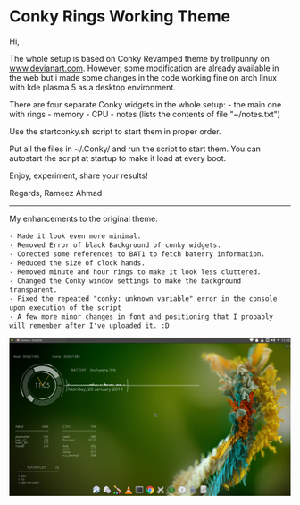 # Conky Rings Working Theme

Hi,

The whole setup is based on Conky Revamped theme by trollpunny on www.devianart.com. However, some modification are already available in the web but i made some changes in the code working fine on arch linux with kde plasma 5 as a desktop environment.

There are four separate Conky widgets in the whole setup:
	- the main one with rings
	- memory
	- CPU
	- notes (lists the contents of file "~/notes.txt")
	
Use the startconky.sh script to start them in proper order.

Put all the files in ~/.Conky/ and run the script to start them. You can autostart the script at startup to make it
load at every boot.

Enjoy, experiment, share your results!

Regards,
Rameez Ahmad

--------------------------------------------------------------------------------------------------------------

My enhancements to the original theme:
	
	- Made it look even more minimal.
	- Removed Error of black Background of conky widgets.
	- Corected some references to BAT1 to fetch baterry information.
	- Reduced the size of clock hands.
	- Removed minute and hour rings to make it look less cluttered.
	- Changed the Conky window settings to make the background transparent.
	- Fixed the repeated "conky: unknown variable" error in the console upon execution of the script
	- A few more minor changes in font and positioning that I probably will remember after I've uploaded it. :D
	
![Screen Shot 1](Screenshot.png)
